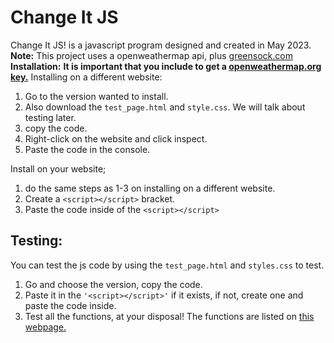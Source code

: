 # Change It JS
Change It JS! is a javascript program designed and created in May 2023.
**Note:**
This project uses a openweathermap api, plus [greensock.com](https://greensock.com)
**Installation:**
**It is important that you include to get a [openweathermap.org key.](https://openweathermap.org)**
Installing on a different website:

 1. Go to the version wanted to install.
 2. Also download the `test_page.html` and `style.css`. We will talk about testing later.
 3. copy the code.
 4. Right-click on the website and click inspect. 
 5. Paste the code in the console.





Install on your website;
1. do the same steps as 1-3 on installing on a different website.
2. Create a `<script></script>` bracket.
3. Paste the code inside of the `<script></script>`
## Testing:
You can test the js code by using the `test_page.html` and `styles.css` to test.
1. Go and choose the version, copy the code.
2. Paste it in the `'<script></script>'` if it exists, if not, create one and paste the code inside.
3. Test all the functions, at your disposal! The functions are listed on [this webpage.](https://tinyurl.com/changeitjavascript)
   
